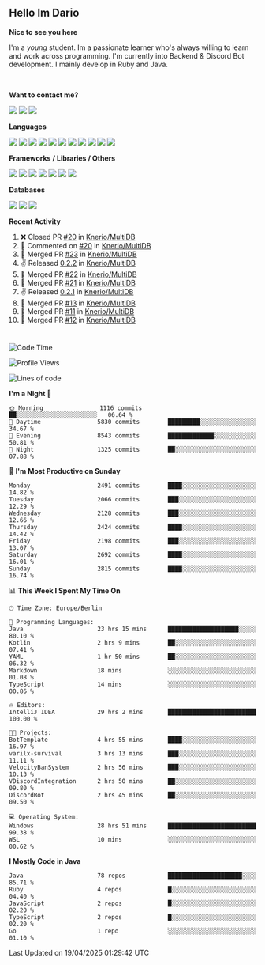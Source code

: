 <h2>Hello Im Dario</h2>

**Nice to see you here**

I'm a *young* student. Im a passionate learner who's always willing to learn and work across
programming. I'm currently into Backend & Discord Bot development. I mainly develop in Ruby and Java.

<br/>

**Want to contact me?**

<a href="https://github.com/knerio"><img src="https://img.shields.io/badge/-Github-blue?style=for-the-badge&logo=github&logoColor=white"/></a> <a href="https://discord.com/users/639416958923702292"><img src="https://img.shields.io/badge/-knerio-blue?style=for-the-badge&logo=discord&logoColor=white"/></a> <a href="https://twitch.tv/dopalos_"><img src="https://img.shields.io/badge/-twitch-blue?style=for-the-badge&logo=twitch&logoColor=white"/></a>

**Languages**

<img src="https://img.shields.io/badge/-Java-blue?style=for-the-badge&logo=java&logoColor=white"/> <img src="https://img.shields.io/badge/-Ruby-blue?style=for-the-badge&logo=Ruby&logoColor=white"/> <img src="https://img.shields.io/badge/-Git-blue?style=for-the-badge&logo=Git&logoColor=white"/> <img src="https://img.shields.io/badge/-HTML-blue?style=for-the-badge&logo=html5&logoColor=white"/> <img src="https://img.shields.io/badge/-CSS-blue?style=for-the-badge&logo=CSS3&logoColor=white"/> <img src="https://img.shields.io/badge/-Javascript-blue?style=for-the-badge&logo=javascript&logoColor=white"/> <img src="https://img.shields.io/badge/-Typescript-blue?style=for-the-badge&logo=TypeScript&logoColor=white"/> <img src="https://img.shields.io/badge/-Kotlin-blue?style=for-the-badge&logo=kotlin&logoColor=white"/> <img src="https://img.shields.io/badge/-SQL-blue?style=for-the-badge&logo=MYSQL&logoColor=white"/> <img src="https://img.shields.io/badge/-Markdown-blue?style=for-the-badge&logo=Markdown&logoColor=white"/> <img src="https://img.shields.io/badge/-JSON-blue?style=for-the-badge&logo=JSON&logoColor=white"/>
<br/>

 **Frameworks / Libraries / Others**

<img src="https://img.shields.io/badge/-Ruby_On_Rails-blue?style=for-the-badge&logo=ruby-on-rails&logoColor=white"/> <img src="https://img.shields.io/badge/-JDA-blue?style=for-the-badge&logo=JDA&logoColor=white"/> <img src="https://img.shields.io/badge/-Bootstrap-blue?style=for-the-badge&logo=Bootstrap&logoColor=white"/> <img src="https://img.shields.io/badge/-Node.JS-blue?style=for-the-badge&logo=node.js&logoColor=white"/> <img src="https://img.shields.io/badge/-React-blue?style=for-the-badge&logo=React&logoColor=white"/> <img src="https://img.shields.io/badge/-Express-blue?style=for-the-badge&logo=Express&logoColor=white"/> <img src="https://img.shields.io/badge/-Next.Js-blue?style=for-the-badge&logo=Next.Js&logoColor=white"/>

**Databases**

<img src="https://img.shields.io/badge/-MongoDB-blue?style=for-the-badge&logo=mongodb&logoColor=white"/> <img src="https://img.shields.io/badge/-MariaDB-blue?style=for-the-badge&logo=MariaDB&logoColor=white"/>
<img src="https://img.shields.io/badge/-PostgreSQL-blue?style=for-the-badge&logo=PostgreSQl&logoColor=white"/>

**Recent Activity**

<!--RECENT_ACTIVITY:start-->
1. ❌ Closed PR [#20](https://github.com/Knerio/MultiDB/pull/20) in [Knerio/MultiDB](https://github.com/Knerio/MultiDB)<br>
2. 💬 Commented on [#20](https://github.com/Knerio/MultiDB/pull/20#issuecomment-2816834712) in [Knerio/MultiDB](https://github.com/Knerio/MultiDB)<br>
3. 🎉 Merged PR [#23](https://github.com/Knerio/MultiDB/pull/23) in [Knerio/MultiDB](https://github.com/Knerio/MultiDB)<br>
4. ✌️ Released [0.2.2](https://github.com/Knerio/MultiDB/releases/tag/0.2.2) in [Knerio/MultiDB](https://github.com/Knerio/MultiDB)<br>
5. 🎉 Merged PR [#22](https://github.com/Knerio/MultiDB/pull/22) in [Knerio/MultiDB](https://github.com/Knerio/MultiDB)<br>
6. 🎉 Merged PR [#21](https://github.com/Knerio/MultiDB/pull/21) in [Knerio/MultiDB](https://github.com/Knerio/MultiDB)<br>
7. ✌️ Released [0.2.1](https://github.com/Knerio/MultiDB/releases/tag/0.2.1) in [Knerio/MultiDB](https://github.com/Knerio/MultiDB)<br>
8. 🎉 Merged PR [#13](https://github.com/Knerio/MultiDB/pull/13) in [Knerio/MultiDB](https://github.com/Knerio/MultiDB)<br>
9. 🎉 Merged PR [#11](https://github.com/Knerio/MultiDB/pull/11) in [Knerio/MultiDB](https://github.com/Knerio/MultiDB)<br>
10. 🎉 Merged PR [#12](https://github.com/Knerio/MultiDB/pull/12) in [Knerio/MultiDB](https://github.com/Knerio/MultiDB)<br>
<!--RECENT_ACTIVITY:end-->
 
#

<!--START_SECTION:waka-->
![Code Time](http://img.shields.io/badge/Code%20Time-1%2C069%20hrs%2011%20mins-blue)

![Profile Views](http://img.shields.io/badge/Profile%20Views-12-blue)

![Lines of code](https://img.shields.io/badge/From%20Hello%20World%20I%27ve%20Written-1.2%20million%20lines%20of%20code-blue)

**I'm a Night 🦉** 

```text
🌞 Morning                1116 commits        ██░░░░░░░░░░░░░░░░░░░░░░░   06.64 % 
🌆 Daytime                5830 commits        █████████░░░░░░░░░░░░░░░░   34.67 % 
🌃 Evening                8543 commits        █████████████░░░░░░░░░░░░   50.81 % 
🌙 Night                  1325 commits        ██░░░░░░░░░░░░░░░░░░░░░░░   07.88 % 
```
📅 **I'm Most Productive on Sunday** 

```text
Monday                   2491 commits        ████░░░░░░░░░░░░░░░░░░░░░   14.82 % 
Tuesday                  2066 commits        ███░░░░░░░░░░░░░░░░░░░░░░   12.29 % 
Wednesday                2128 commits        ███░░░░░░░░░░░░░░░░░░░░░░   12.66 % 
Thursday                 2424 commits        ████░░░░░░░░░░░░░░░░░░░░░   14.42 % 
Friday                   2198 commits        ███░░░░░░░░░░░░░░░░░░░░░░   13.07 % 
Saturday                 2692 commits        ████░░░░░░░░░░░░░░░░░░░░░   16.01 % 
Sunday                   2815 commits        ████░░░░░░░░░░░░░░░░░░░░░   16.74 % 
```


📊 **This Week I Spent My Time On** 

```text
🕑︎ Time Zone: Europe/Berlin

💬 Programming Languages: 
Java                     23 hrs 15 mins      ████████████████████░░░░░   80.10 % 
Kotlin                   2 hrs 9 mins        ██░░░░░░░░░░░░░░░░░░░░░░░   07.41 % 
YAML                     1 hr 50 mins        ██░░░░░░░░░░░░░░░░░░░░░░░   06.32 % 
Markdown                 18 mins             ░░░░░░░░░░░░░░░░░░░░░░░░░   01.08 % 
TypeScript               14 mins             ░░░░░░░░░░░░░░░░░░░░░░░░░   00.86 % 

🔥 Editors: 
IntelliJ IDEA            29 hrs 2 mins       █████████████████████████   100.00 % 

🐱‍💻 Projects: 
BotTemplate              4 hrs 55 mins       ████░░░░░░░░░░░░░░░░░░░░░   16.97 % 
varilx-survival          3 hrs 13 mins       ███░░░░░░░░░░░░░░░░░░░░░░   11.11 % 
VelocityBanSystem        2 hrs 56 mins       ███░░░░░░░░░░░░░░░░░░░░░░   10.13 % 
VDiscordIntegration      2 hrs 50 mins       ██░░░░░░░░░░░░░░░░░░░░░░░   09.80 % 
DiscordBot               2 hrs 45 mins       ██░░░░░░░░░░░░░░░░░░░░░░░   09.50 % 

💻 Operating System: 
Windows                  28 hrs 51 mins      █████████████████████████   99.38 % 
WSL                      10 mins             ░░░░░░░░░░░░░░░░░░░░░░░░░   00.62 % 
```

**I Mostly Code in Java** 

```text
Java                     78 repos            █████████████████████░░░░   85.71 % 
Ruby                     4 repos             █░░░░░░░░░░░░░░░░░░░░░░░░   04.40 % 
JavaScript               2 repos             █░░░░░░░░░░░░░░░░░░░░░░░░   02.20 % 
TypeScript               2 repos             █░░░░░░░░░░░░░░░░░░░░░░░░   02.20 % 
Go                       1 repo              ░░░░░░░░░░░░░░░░░░░░░░░░░   01.10 % 
```




 Last Updated on 19/04/2025 01:29:42 UTC
<!--END_SECTION:waka-->

